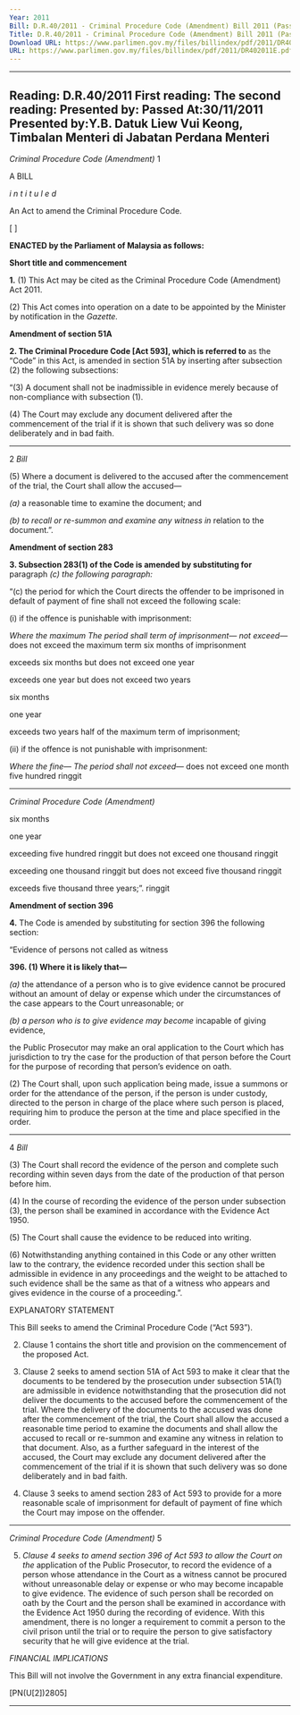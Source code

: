 ```yaml
---
Year: 2011
Bill: D.R.40/2011 - Criminal Procedure Code (Amendment) Bill 2011 (Passed)
Title: D.R.40/2011 - Criminal Procedure Code (Amendment) Bill 2011 (Passed)
Download URL: https://www.parlimen.gov.my/files/billindex/pdf/2011/DR402011E.pdf
URL: https://www.parlimen.gov.my/files/billindex/pdf/2011/DR402011E.pdf
---
```

---
Reading:
D.R.40/2011
First reading:
The second reading:
Presented by:
Passed At:30/11/2011
Presented by:Y.B. Datuk Liew Vui Keong, Timbalan Menteri di Jabatan Perdana Menteri
---

_Criminal Procedure Code (Amendment)_ 1

A BILL

_i n t i t u l e d_

An Act to amend the Criminal Procedure Code.

[ ]

**ENACTED by the Parliament of Malaysia as follows:**

**Short title and commencement**

**1.** (1) This Act may be cited as the Criminal Procedure Code
(Amendment) Act 2011.

(2) This Act comes into operation on a date to be appointed
by the Minister by notification in the _Gazette._

**Amendment of section 51A**

**2. The Criminal Procedure Code [Act 593], which is referred to**
as the “Code” in this Act, is amended in section 51A by inserting
after subsection (2) the following subsections:

“(3) A document shall not be inadmissible in evidence merely
because of non-compliance with subsection (1).

(4) The Court may exclude any document delivered after
the commencement of the trial if it is shown that such delivery
was so done deliberately and in bad faith.


-----

2 _Bill_

(5) Where a document is delivered to the accused after
the commencement of the trial, the Court shall allow the
accused—

_(a)_ a reasonable time to examine the document; and

_(b) to recall or re-summon and examine any witness in_
relation to the document.”.

**Amendment of section 283**

**3. Subsection 283(1) of the Code is amended by substituting for**
paragraph _(c) the following paragraph:_

“(c) the period for which the Court directs the offender to
be imprisoned in default of payment of fine shall not
exceed the following scale:

(i) if the offence is punishable with imprisonment:

_Where the maximum_ _The period shall_
_term of imprisonment—_ _not exceed—_
does not exceed the maximum term
six months of imprisonment


exceeds six months
but does not exceed
one year

exceeds one year but
does not exceed
two years


six months

one year


exceeds two years half of the
maximum term
of imprisonment;

(ii) if the offence is not punishable with
imprisonment:

_Where the fine—_ _The period shall_
_not exceed—_
does not exceed one month
five hundred ringgit


-----

_Criminal Procedure Code (Amendment)_


six months

one year


exceeding five hundred
ringgit but does not
exceed one thousand
ringgit

exceeding one thousand
ringgit but does not
exceed five thousand
ringgit


exceeds five thousand three years;”.
ringgit

**Amendment of section 396**

**4.** The Code is amended by substituting for section 396 the
following section:

“Evidence of persons not called as witness

**396. (1) Where it is likely that—**

_(a)_ the attendance of a person who is to give evidence
cannot be procured without an amount of delay
or expense which under the circumstances of
the case appears to the Court unreasonable;
or

_(b) a person who is to give evidence may become_
incapable of giving evidence,

the Public Prosecutor may make an oral application to the
Court which has jurisdiction to try the case for the production
of that person before the Court for the purpose of recording
that person’s evidence on oath.

(2) The Court shall, upon such application being made,
issue a summons or order for the attendance of the person,
if the person is under custody, directed to the person in
charge of the place where such person is placed, requiring
him to produce the person at the time and place specified
in the order.


-----

4 _Bill_

(3) The Court shall record the evidence of the person and
complete such recording within seven days from the date of
the production of that person before him.

(4) In the course of recording the evidence of the person
under subsection (3), the person shall be examined in
accordance with the Evidence Act 1950.

(5) The Court shall cause the evidence to be reduced into
writing.

(6) Notwithstanding anything contained in this Code or
any other written law to the contrary, the evidence recorded
under this section shall be admissible in evidence in any
proceedings and the weight to be attached to such evidence
shall be the same as that of a witness who appears and gives
evidence in the course of a proceeding.”.

EXPLANATORY STATEMENT

This Bill seeks to amend the Criminal Procedure Code (“Act 593”).

2. Clause 1 contains the short title and provision on the commencement of
the proposed Act.

3. Clause 2 seeks to amend section 51A of Act 593 to make it clear that
the documents to be tendered by the prosecution under subsection 51A(1) are
admissible in evidence notwithstanding that the prosecution did not deliver the
documents to the accused before the commencement of the trial. Where the
delivery of the documents to the accused was done after the commencement
of the trial, the Court shall allow the accused a reasonable time period to
examine the documents and shall allow the accused to recall or re-summon and
examine any witness in relation to that document. Also, as a further safeguard
in the interest of the accused, the Court may exclude any document delivered
after the commencement of the trial if it is shown that such delivery was so
done deliberately and in bad faith.

4. Clause 3 seeks to amend section 283 of Act 593 to provide for a more
reasonable scale of imprisonment for default of payment of fine which the
Court may impose on the offender.


-----

_Criminal Procedure Code (Amendment)_ 5

5. _Clause 4 seeks to amend section 396 of Act 593 to allow the Court on the_
application of the Public Prosecutor, to record the evidence of a person whose
attendance in the Court as a witness cannot be procured without unreasonable
delay or expense or who may become incapable to give evidence. The evidence
of such person shall be recorded on oath by the Court and the person shall be
examined in accordance with the Evidence Act 1950 during the recording of
evidence. With this amendment, there is no longer a requirement to commit
a person to the civil prison until the trial or to require the person to give
satisfactory security that he will give evidence at the trial.

_FINANCIAL IMPLICATIONS_

This Bill will not involve the Government in any extra financial
expenditure.

[PN(U[2])2805]


-----

